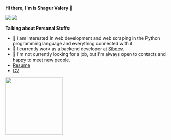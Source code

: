 **Hi there, I'm is Shagur Valery** 👋 

![](https://img.shields.io/badge/Gmail-vshagur%40gmail.com-red)
![](https://img.shields.io/badge/telegram-%40ValeriyShagur-blue)

**Talking about Personal Stuffs:**

- 👀 I am interested in web development and web scraping in the Python programming language and everything connected with it.
- 🌱 I currently work as a backend developer at [Sibdev](https://sibdev.pro/).
- 🤝 I'm not currently looking for a job, but I'm always open to contacts and happy to meet new people.
- [Resume](https://drive.google.com/file/d/1NWmwZub24g87BsHntTdkd_lQ-IUg36dm/view?usp=sharing)
- [CV](https://drive.google.com/file/d/1bvO647AKbjAQMAzNpqZmkxM1fGR4vCVN/view?usp=sharing) 


<img height="180em" src="https://github-readme-stats.vercel.app/api?username=vshagur&show_icons=true&hide_border=true&&count_private=true&include_all_commits=true" />

<!---
vshagur/vshagur is a ✨ special ✨ repository because its `README.md` (this file) appears on your GitHub profile.
You can click the Preview link to take a look at your changes.
--->
